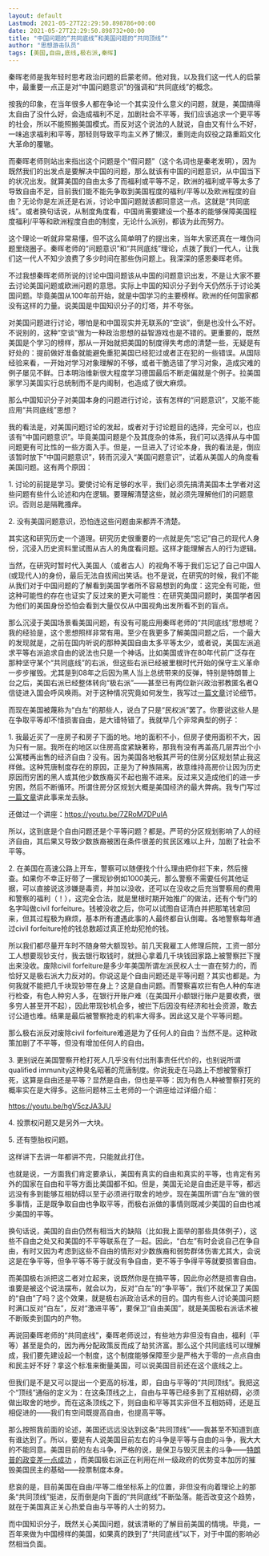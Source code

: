 ```yaml
---
layout: default
Lastmod: 2021-05-27T22:29:50.898786+00:00
date: 2021-05-27T22:29:50.898732+00:00
title: "中国问题的“共同底线”和美国问题的“共同顶线”"
author: "思想游击队员"
tags: [美国,自由,底线,极右派,秦晖]
---
```


秦晖老师是我年轻时思考政治问题的启蒙老师。他对我，以及我们这一代人的启蒙中，最重要一点正是对“中国问题意识”的强调和“共同底线”的概念。

按我的印象，在当年很多人都在争论一个其实没什么意义的问题，就是，美国搞得太自由了没什么好，会造成福利不足，加剧社会不平等，我们应该追求一个更平等的社会，所以不能照搬美国模式。而反对这个说法的人就说，自由又有什么不好，一味追求福利和平等，那轻则导致平均主义养了懒汉，重则走向奴役之路重蹈文化大革命的覆辙。

而秦晖老师则站出来指出这个问题是个“假问题”（这个名词也是秦老发明），因为既然我们的出发点是要解决中国的问题，那么就该有中国的问题意识，从中国当下的状况出发。就算美国的自由太多了而福利或平等不足，欧洲的福利或平等太多了导致自由不足，目前我们能不能先争取到美国程度的福利/平等以及欧洲程度的自由？无论你是左派还是右派，讨论中国问题就该都同意这一点。这就是“共同底线”。或者换句话说，从制度角度看，中国尚需要建设一个基本的能够保障美国程度福利/平等和欧洲程度自由的制度，无论什么派别，都该为此而努力。

这个理论一听就非常易懂，但不这么简单明了的提出来，当年大家还真在一堆伪问题里绕圈子。秦晖老师的“问题意识”和“共同底线”理论，点拨了我们一代人，让我们这一代人不知少浪费了多少时间在那些伪问题上。我深深的感恩秦晖老师。

不过我想秦晖老师所说的讨论中国问题该从中国的问题意识出发，不是让大家不要去讨论美国问题或欧洲问题的意思。实际上中国的知识分子到今天仍然乐于讨论美国问题。毕竟美国从100年前开始，就是中国学习的主要榜样。欧洲的任何国家都没有这样的力量。说美国是中国知识分子的灯塔，并不夸张。

对美国问题进行讨论，哪怕是和中国现实并无联系的“空谈”，倒是也没什么不好。不说别的，这种“空谈”做为一种政治思想的益智游戏也是不错的。更重要的，既然美国是个学习的榜样，那从一开始就把美国的制度得失考虑的清楚一些，无疑是有好处的：提前做好准备就能避免重犯美国已经犯过或者正在犯的一些错误。从国际经验来看，一开始对学习对象理解的不够，或者干脆选错了学习对象，造成灾难的例子屡见不鲜。日本明治维新很大程度学习德国最后不断走偏就是个例子。拉美国家学习美国实行总统制而不是内阁制，也造成了很大麻烦。

那么中国知识分子对美国本身的问题进行讨论，该有怎样的“问题意识”，又能不能应用“共同底线”思想？

我的看法是，对美国问题讨论的发起，或者对于讨论题目的选择，完全可以，也应该有“中国问题意识”。毕竟美国问题是个及其庞杂的体系，我们可以选择从与中国问题更有可比性的一些方面入手。但是，一旦进入了讨论本身，我的看法是，倒应该暂时放下“中国问题意识”，转而沉浸入“美国问题意识”，试着从美国人的角度看美国问题。这有两个原因：

1\. 讨论的前提是学习。要使讨论有足够的水平，我们必须先搞清美国本土学者对这些问题有些什么论述和内在逻辑。要理解清楚这些，就必须先理解他们的问题意识。否则总是隔靴搔痒。

2\. 没有美国问题意识，恐怕连这些问题由来都弄不清楚。

其实这和研究历史一个道理。研究历史很重要的一点就是先“忘记”自己的现代人身份，沉浸入历史资料里试图从古人的角度看问题。这样才能理解古人的行为逻辑。

当然，在研究时暂时代入美国人（或者古人）的视角不等于我们忘记了自己中国人(或现代人)的身份，最后无法自拔闹出笑话。也不是说，在研究的时候，我们不能从我们对于中国问题的了解看到美国学者所不容易想到的角度：这完全有可能，但这种可能性的存在也证实了反过来的更大可能性：在研究美国问题时，美国学者因为他们的美国身份恐怕会看到大量仅仅从中国视角出发所看不到的盲点。

那么沉浸于美国场景看美国问题，有没有可能应用秦晖老师的“共同底线”思想呢？我的经验是，这个思想照样非常有用。至少在我更多了解美国问题之后，一个最大的发现就是，之前在国内听说的那种美国自由太多平等太少，或者说，美国左派追求平等右派追求自由的说法也只是一个神话。比如美国或许在80年代前广泛存在那种坚守某个“共同底线”的右派，但这些右派已经被里根时代开始的保守主义革命一步步摧毁。尤其是到08年之后因为黑人当上总统带来的反弹，特别是特朗普上台之后，美国右派已经整体转向“极右派”——甚至已有两位新兴政治邪教匿名者Q信徒进入国会呼风唤雨。对于这种情况究竟如何发生，我写过[一篇文章](https://mp.weixin.qq.com/s?__biz=MzA3MDcyMDgxMg==&mid=2456670213&idx=1&sn=aa6168f8f007a63cecf99babef15b418&scene=21#wechat_redirect)讨论细节。

而现在美国被蔑称为“白左”的那些人，说白了只是“民权派”罢了。你要说这些人是在争取平等却不惜损害自由，是大错特错了。我就举几个非常典型的例子：  

1\. 我最近买了一座房子和房子下面的地。地的面积不小，但房子使用面积不大，因为只有一层。我所在的地区以住房高度紧缺著称，那我有没有再盖高几层弄出个小公寓楼再出售的经济自由？没有。因为美国各地极其严苛的住房分区规划禁止我这样做。这种荒唐制度存在的原因，正是为了种族隔离，故意维持高房价让因为历史原因而穷困的黑人或其他少数族裔买不起也搬不进来。反过来又造成他们的进一步穷困，然后不断循环。所谓住房分区规划大概是美国经济的最大弊病。我专门写过[一篇文章](https://mp.weixin.qq.com/s?__biz=MzA3MDcyMDgxMg==&mid=2456670328&idx=1&sn=2ed584f2b5f94f716886bfb9df055946&scene=21#wechat_redirect)讲此事来龙去脉。

还做过一个讲座：https://youtu.be/7ZRoM7DPuIA  

所以，这到底是个自由问题还是个平等问题？都是。严苛的分区规划影响了人的经济自由，其后果又导致少数族裔被困在条件很差的贫民区难以上升，加剧了社会不平等。

2\. 在美国在高速公路上开车，警察可以随便找个什么理由把你拦下来，然后搜查。如果你不幸正好带了一摞现钞例如1000美元，那么警察不需要任何其他证据，可以直接说这涉嫌是毒资，并加以没收，还可以在没收之后充当警察局的费用和警察的福利（！），这完全合法，就是里根时期开始推广的做法，还有个专门的名字叫做civil forfeiture。钱被没收之后，你可以试图自证清白并把那笔钱拿回来，但其过程极为麻烦，基本所有遭遇此事的人最终都自认倒霉。各地警察每年通过civil forfeiture抢的钱总数超过真正抢劫犯抢的钱。

所以我们都尽量开车时不随身带大额现钞。前几天我雇工人修理后院，工资一部分工人想要现钞支付，我去银行取钱时，就担心拿着几千块钱回家路上被警察拦下搜出来没收。废除civil forfeiture是多少年美国所谓左派民权人士一直在努力的，而恰好又是极右派大力反对的。你说这是个自由问题还是平等问题？其实也都是。为何我就不能把几千块现钞带在身上？这是自由问题。而警察喜欢拦有色人种的车进行检查，有色人种穷人多，在银行开账户难（在美国开小额银行账户是要收费，很多穷人甚至开不起），因此带现钞机会多，被拦下后因没有经济和社会资源，敢去讨公道也难。结果是最后被警察抢走的机率大得多。因此这又是个平等问题。

那么极右派反对废除civil forfeiture难道是为了任何人的自由？当然不是。这种政策加剧了不平等，但没有增加任何人的自由。

3\. 更别说在美国警察开枪打死人几乎没有付出刑事责任代价的，也别说所谓qualified immunity这种臭名昭著的荒唐制度。你说我走在马路上不想被警察打死，这算是自由还是平等？显然是自由，但也是平等：因为有色人种被警察打死的概率实在是大得多。这些问题林三土老师的一个讲座给过详细介绍：

https://youtu.be/hgV5czJA3JU

4\. 投票权问题又是另外一大块。

5\. 还有堕胎权问题。

这样讲下去讲一年都讲不完，只能就此打住。

也就是说，一方面我们肯定要承认，美国有真实的自由和真实的平等，也肯定有另外的国家在自由和平等方面比美国都不如。但是，美国无论是自由还是平等，都远远没有多到能够互相妨碍以至于必须进行取舍的地步。现在美国所谓“白左”做的很多事情，正是既争取自由也争取平等，而极右派做的事情则既减少美国的自由也减少美国的平等。

换句话说，美国的自由仍然有相当大的缺陷（比如我上面举的那些具体例子），这些不自由之处又和美国的不平等联系在了一起。因此，“白左”有时会说自己在争自由，有时又因为考虑到这些不自由的情形对少数族裔和弱势群体伤害尤其大，会说这是在争平等，但争平等不等于就没有争自由，更不等于争得平等就要损害自由。

而美国极右派把这二者对立起来，说既然你是在搞平等，因此你必然是损害自由。谁要是被这个说法摆布，就会以为，反对“白左”的“争平等”，我们不就保卫了美国的“自由”了吗？这个效果，就是极右派政治话术的目的。国内有些人讨论美国问题时满口反对“白左”，反对“激进平等”，要保卫“自由美国”，就是美国极右派话术被不断贩卖到国内的产物。

再说回秦晖老师的“共同底线”，秦晖老师说过，有些地方非但没有自由，福利（平等）甚至是负的，因为再分配政策反而成了劫贫济富。那么这个共同底线可以理解成，我们要先建设起一个制度，这个制度能够保障至少是严格大于零的一点点自由和民主好不好？拿这个标准来衡量美国，可以说美国目前还在这个底线之上。

但我们是不是又可以提出一个更高的标准，即，自由与平等的“共同顶线”。我把这个“顶线”通俗的定义为：在这条顶线之上，自由与平等已经多到了互相妨碍，必须做出取舍的地步。而在这条顶线之下，则自由和平等其实非但不互相妨碍，还是互相促进的——我们有空间既提高自由，也提高平等。

那么按照我前面的论述，美国还远远没达到这条“共同顶线”——我甚至不知道到底有谁达到了。所以，要是有人说美国目前左右的斗争是平等与自由的斗争，我大大的不能同意。美国目前的左右斗争，严格的说，是保卫与毁灭民主的斗争——[特朗普的政变差一点成功](https://mp.weixin.qq.com/s?__biz=MzIzNzcwMjI5OQ==&mid=2247485038&idx=1&sn=86ce6a08c05b68499799c04f7e273601&scene=21#wechat_redirect) ，而美国极右派正在利用在州一级政府的优势变本加厉的摧毁美国民主的基础——投票制度本身。

悲哀的是，目前美国在自由/平等二维坐标系上的位置，非但没有向着理论上的那条“共同顶线”挺进，反而倒是向下面的“共同底线”不断坠落。能否改变这个趋势，就在于美国真正关心热爱自由与平等的人士的努力。

而中国知识分子，既然关心美国问题，就该清晰的了解目前美国的情境。毕竟，一百年来做为中国榜样的美国，如果真的跌到了“共同底线”以下，对于中国的影响必然相当负面。

